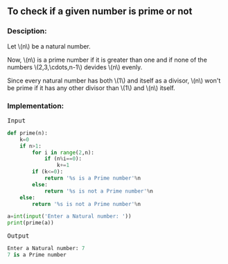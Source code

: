 <script type="text/javascript" src="https://cdnjs.cloudflare.com/ajax/libs/mathjax/2.7.0/MathJax.js?config=TeX-AMS_CHTML"></script>


## To check if a given number is prime or not


### Desciption:

Let \\(n\\) be a natural number.

Now, \\(n\\) is a prime number if it is greater than one and if none of the numbers \\(2,3,\cdots,n-1\\) devides \\(n\\) evenly.

Since every natural number has both \\(1\\) and itself as a divisor, \\(n\\) won't be prime if it has any other divisor than \\(1\\) and \\(n\\) itself.

### Implementation:

<kbd>Input</kbd>

```python
def prime(n):
	k=0
	if n>1:
		for i in range(2,n):
			if (n%i==0):
				k+=1
		if (k<=0):
			return '%s is a Prime number'%n
		else:
			return '%s is not a Prime number'%n
	else:
		return '%s is not a Prime number'%n

a=int(input('Enter a Natural number: '))
print(prime(a))
```

<kbd>Output</kbd>

```python
Enter a Natural number: 7
7 is a Prime number
```
